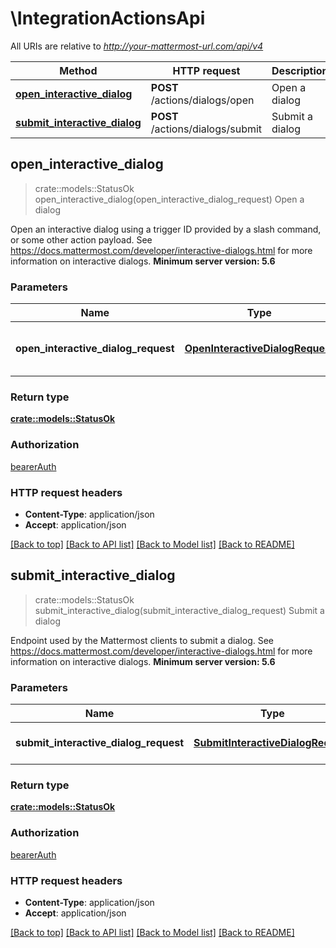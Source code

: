 # \IntegrationActionsApi

All URIs are relative to *http://your-mattermost-url.com/api/v4*

Method | HTTP request | Description
------------- | ------------- | -------------
[**open_interactive_dialog**](IntegrationActionsApi.md#open_interactive_dialog) | **POST** /actions/dialogs/open | Open a dialog
[**submit_interactive_dialog**](IntegrationActionsApi.md#submit_interactive_dialog) | **POST** /actions/dialogs/submit | Submit a dialog



## open_interactive_dialog

> crate::models::StatusOk open_interactive_dialog(open_interactive_dialog_request)
Open a dialog

Open an interactive dialog using a trigger ID provided by a slash command, or some other action payload. See https://docs.mattermost.com/developer/interactive-dialogs.html for more information on interactive dialogs. __Minimum server version: 5.6__ 

### Parameters


Name | Type | Description  | Required | Notes
------------- | ------------- | ------------- | ------------- | -------------
**open_interactive_dialog_request** | [**OpenInteractiveDialogRequest**](OpenInteractiveDialogRequest.md) | Metadata for the dialog to be opened | [required] |

### Return type

[**crate::models::StatusOk**](StatusOK.md)

### Authorization

[bearerAuth](../README.md#bearerAuth)

### HTTP request headers

- **Content-Type**: application/json
- **Accept**: application/json

[[Back to top]](#) [[Back to API list]](../README.md#documentation-for-api-endpoints) [[Back to Model list]](../README.md#documentation-for-models) [[Back to README]](../README.md)


## submit_interactive_dialog

> crate::models::StatusOk submit_interactive_dialog(submit_interactive_dialog_request)
Submit a dialog

Endpoint used by the Mattermost clients to submit a dialog. See https://docs.mattermost.com/developer/interactive-dialogs.html for more information on interactive dialogs. __Minimum server version: 5.6__ 

### Parameters


Name | Type | Description  | Required | Notes
------------- | ------------- | ------------- | ------------- | -------------
**submit_interactive_dialog_request** | [**SubmitInteractiveDialogRequest**](SubmitInteractiveDialogRequest.md) | Dialog submission data | [required] |

### Return type

[**crate::models::StatusOk**](StatusOK.md)

### Authorization

[bearerAuth](../README.md#bearerAuth)

### HTTP request headers

- **Content-Type**: application/json
- **Accept**: application/json

[[Back to top]](#) [[Back to API list]](../README.md#documentation-for-api-endpoints) [[Back to Model list]](../README.md#documentation-for-models) [[Back to README]](../README.md)

